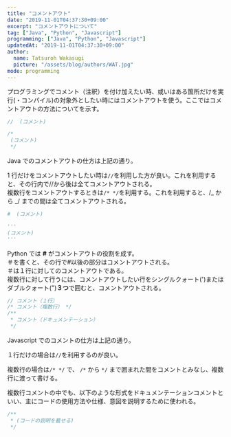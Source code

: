 ```yaml
---
title: "コメントアウト"
date: "2019-11-01T04:37:30+09:00"
excerpt: "コメントアウトについて"
tag: ["Java", "Python", "Javascript"]
programming: ["Java", "Python", "Javascript"]
updatedAt: "2019-11-01T04:37:30+09:00"
author:
  name: Tatsuroh Wakasugi
  picture: "/assets/blog/authors/WAT.jpg"
mode: programming
---
```


プログラミングでコメント（注釈）を付け加えたい時、或いはある箇所だけを実行(・コンパイル)の対象外としたい時にはコメントアウトを使う。ここではコメントアウトの方法についてを示す。

<div class="note_content_by_programming_language" id="note_content_Java">

```java
//  (コメント)

/*
 (コメント)
 */
```

Java でのコメントアウトの仕方は上記の通り。

1 行だけをコメントアウトしたい時は`//`を利用した方が良い。これを利用すると、その行内で//から後は全てコメントアウトされる。  
複数行をコメントアウトするときは`/* */`を利用する。これを利用すると、/_ から _/ までの間は全てコメントアウトされる。

</div>
<div class="note_content_by_programming_language" id="note_content_Python">

```python
#  (コメント)

'''
(コメント)
'''
```

Python では **#** がコメントアウトの役割を成す。  
＃を書くと、その行で#以後の部分はコメントアウトされる。  
＃は１行に対してのコメントアウトである。  
複数行に対して行うには、コメントアウトしたい行をシングルクォート(')またはダブルクォート(")**３つ**で囲むと、コメントアウトされる。

</div>
<div class="note_content_by_programming_language" id="note_content_Javascript">

```javascript
// コメント（１行）
/* コメント（複数行） */
/**
 * コメント（ドキュメンテーション）
 */
```

Javascript でのコメントの仕方は上記の通り。

１行だけの場合は`//`を利用するのが良い。

複数行の場合は`/* */` で、 `/*` から `*/` まで囲まれた間をコメントとみなし、複数行に渡って書ける。

複数行コメントの中でも、以下のような形式をドキュメンテーションコメントといい、主にコードの使用方法や仕様、意図を説明するために使われる。

```javascript
/**
 * (コードの説明を載せる)
 */
```

</div>
